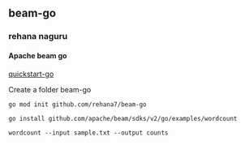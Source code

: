 ## beam-go
### rehana naguru

#### Apache beam go
[quickstart-go](https://beam.apache.org/get-started/quickstart-go/) 

Create a folder beam-go
```
go mod init github.com/rehana7/beam-go  
```
```
go install github.com/apache/beam/sdks/v2/go/examples/wordcount
```
```
wordcount --input sample.txt --output counts
```
